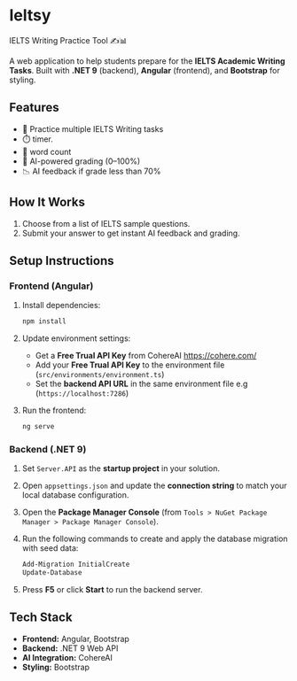 # Ieltsy

IELTS Writing Practice Tool ✍️📊

A web application to help students prepare for the **IELTS Academic Writing Tasks**. Built with **.NET 9** (backend), **Angular** (frontend), and **Bootstrap** for styling.

## Features

-   📝 Practice multiple IELTS Writing tasks
-   ⏱️ timer.
-   🔢 word count
-   🤖 AI-powered grading (0–100%)
-   📉 AI feedback if grade less than 70%

## How It Works

1. Choose from a list of IELTS sample questions.
2. Submit your answer to get instant AI feedback and grading.

## Setup Instructions

### Frontend (Angular)

1. Install dependencies:

    ```bash
    npm install
    ```

2. Update environment settings:

    - Get a **Free Trual API Key** from CohereAI https://cohere.com/
    - Add your **Free Trual API Key** to the environment file (`src/environments/environment.ts`)
    - Set the **backend API URL** in the same environment file e.g (`https://localhost:7286`)

3. Run the frontend:

    ```bash
    ng serve
    ```

### Backend (.NET 9)

1. Set `Server.API` as the **startup project** in your solution.

2. Open `appsettings.json` and update the **connection string** to match your local database configuration.

3. Open the **Package Manager Console** (from `Tools > NuGet Package Manager > Package Manager Console`).

4. Run the following commands to create and apply the database migration with seed data:

    ```powershell
    Add-Migration InitialCreate
    Update-Database
    ```

5. Press **F5** or click **Start** to run the backend server.

## Tech Stack

-   **Frontend:** Angular, Bootstrap
-   **Backend:** .NET 9 Web API
-   **AI Integration:** CohereAI
-   **Styling:** Bootstrap
